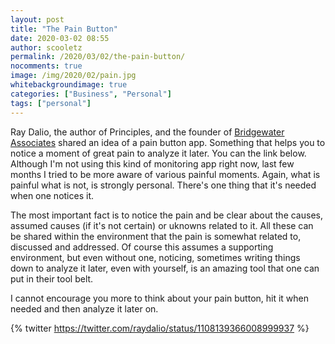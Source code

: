 ```yaml
---
layout: post
title: "The Pain Button"
date: 2020-03-02 08:55
author: scooletz
permalink: /2020/03/02/the-pain-button/
nocomments: true
image: /img/2020/02/pain.jpg
whitebackgroundimage: true
categories: ["Business", "Personal"]
tags: ["personal"]
---
```


Ray Dalio, the author of Principles, and the founder of [Bridgewater Associates](https://www.bridgewater.com) shared an idea of a pain button app. Something that helps you to notice a moment of great pain to analyze it later. You can the link below. Although I'm not using this kind of monitoring app right now, last few months I tried to be more aware of various painful moments. Again, what is painful what is not, is strongly personal. There's one thing that it's needed when one notices it.

The most important fact is to notice the pain and be clear about the causes, assumed causes (if it's not certain) or uknowns related to it. All these can be shared within the environment that the pain is somewhat related to, discussed and addressed. Of course this assumes a supporting environment, but even without one, noticing, sometimes writing things down to analyze it later, even with yourself, is an amazing tool that one can put in their tool belt.

I cannot encourage you more to think about your pain button, hit it when needed and then analyze it later on.

{% twitter https://twitter.com/raydalio/status/1108139366008999937 %}
